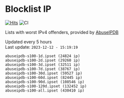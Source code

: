 # Blocklist IP

[![Hits](https://hits.seeyoufarm.com/api/count/incr/badge.svg?url=https%3A%2F%2Fgithub.com%2Fborestad%2Fblocklist-ip%2F&count_bg=%2379C83D&title_bg=%23555555&icon=&icon_color=%23E7E7E7&title=hits&edge_flat=false)](https://hits.seeyoufarm.com)  ![CI](https://img.shields.io/github/workflow/status/borestad/blocklist-ip/CI?style=flat-square)

Lists with worst IPv4 offenders, provided by [AbuseIPDB](https://www.abuseipdb.com/)

<!-- FOOTER-PLACEHOLDER -->
Updated every 5 hours<br>
Last update: `2023-12-12 - 15:19:19`
```
abuseipdb-s100-1d.ipset (24824 ip)
abuseipdb-s100-2d.ipset (29260 ip)
abuseipdb-s100-3d.ipset (32511 ip)
abuseipdb-s100-7d.ipset (38767 ip)
abuseipdb-s100-30d.ipset (59527 ip)
abuseipdb-s100-60d.ipset (82445 ip)
abuseipdb-s100-90d.ipset (108546 ip)
abuseipdb-s100-120d.ipset (132452 ip)
abuseipdb-s100-all.ipset (430410 ip)
```
